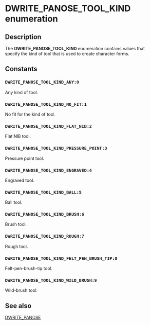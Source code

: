 # DWRITE_PANOSE_TOOL_KIND enumeration

## Description

The **DWRITE_PANOSE_TOOL_KIND** enumeration contains values that specify the kind of tool that is used to create character forms.

## Constants

### `DWRITE_PANOSE_TOOL_KIND_ANY:0`

Any kind of tool.

### `DWRITE_PANOSE_TOOL_KIND_NO_FIT:1`

No fit for the kind of tool.

### `DWRITE_PANOSE_TOOL_KIND_FLAT_NIB:2`

Flat NIB tool.

### `DWRITE_PANOSE_TOOL_KIND_PRESSURE_POINT:3`

Pressure point tool.

### `DWRITE_PANOSE_TOOL_KIND_ENGRAVED:4`

Engraved tool.

### `DWRITE_PANOSE_TOOL_KIND_BALL:5`

Ball tool.

### `DWRITE_PANOSE_TOOL_KIND_BRUSH:6`

Brush tool.

### `DWRITE_PANOSE_TOOL_KIND_ROUGH:7`

Rough tool.

### `DWRITE_PANOSE_TOOL_KIND_FELT_PEN_BRUSH_TIP:8`

Felt-pen-brush-tip tool.

### `DWRITE_PANOSE_TOOL_KIND_WILD_BRUSH:9`

Wild-brush tool.

## See also

[DWRITE_PANOSE](https://learn.microsoft.com/windows/win32/api/dwrite_1/ns-dwrite_1-dwrite_panose)